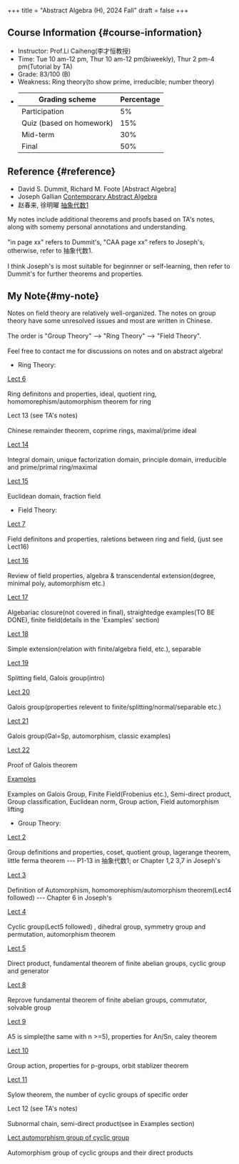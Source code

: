 +++
title = "Abstract Algebra (H), 2024 Fall"
draft = false
+++

## Course Information {#course-information}

-   Instructor: Prof.Li Caiheng(李才恒教授)
-   Time: Tue 10 am-12 pm, Thur 10 am-12 pm(biweekly), Thur 2 pm-4 pm(Tutorial by TA) 
-   Grade: 83/100 (B)
-   Weakness: Ring theory(to show prime, irreducible; number theory) 
-   | Grading scheme            | Percentage |
    |---------------------------|------------|
    | Participation             | 5%         |
    | Quiz (based on homework)  | 15%        |
    | Mid-term                  | 30%        |
    | Final                     | 50%        |        



## Reference {#reference}
 
-   David S. Dummit, Richard M. Foote [Abstract Algebra]
-   Joseph Gallian [Contemporary Abstract Algebra](./Contemporary-Abstract-Algebra.pdf)
-   赵春来, 徐明曜 [抽象代数1](./抽象代数1.pdf)

My notes include additional theorems and proofs based on TA's notes, along with somemy personal annotations and understanding.<br>   
"in page xx" refers to Dummit's, "CAA page xx" refers to Joseph's, otherwise, refer to 抽象代数1.<br>   
I think Joseph's is most suitable for beginnner or self-learning, then refer to Dummit's for further theorems and properties.


## My Note{#my-note}
Notes on field theory are relatively well-organized. The notes on group theory have some unresolved issues and most are written in Chinese. <br>   
The order is "Group Theory" --> "Ring Theory" --> "Field Theory". <br>   
Feel free to contact me for discussions on notes and on abstract algebra!


-   Ring Theory:   

[Lect 6](./L6.pdf)<br>   
Ring definitons and properties, ideal, quotient ring, homomorephism/automorphism theorem for ring<br>  

Lect 13 (see TA's notes)<br>   
Chinese remainder theorem, coprime rings, maximal/prime ideal<br>  

[Lect 14](./L14.pdf)<br>   
Integral domain, unique factorization domain, principle domain, irreducible and prime/primal ring/maximal<br>  

[Lect 15](./L15.pdf)<br>   
Euclidean domain, fraction field   

-   Field Theory:    

[Lect 7](./L7.pdf)<br>   
Field definitons and properties, raletions between ring and field, (just see Lect16)<br>  

[Lect 16](./L16.pdf)<br>   
Review of field properties, algebra & transcendental extension(degree, minimal poly, automorphism etc.)<br>  

[Lect 17](./L17.pdf)<br>   
Algebariac closure(not covered in final), straightedge examples(TO BE DONE), finite field(details in the 'Examples' section)<br>  

[Lect 18](./L18.pdf)<br>   
Simple extension(relation with finite/algebra field, etc.), separable<br>  

[Lect 19](./L19.pdf)<br>   
Splitting field, Galois group(intro)<br>  

[Lect 20](./L20.pdf)<br>   
Galois group(properties relevent to finite/splitting/normal/separable etc.)<br>  

[Lect 21](./L21.pdf)<br>   
Galois group(Gal=Sp, automorphism, classic examples)<br>

[Lect 22](./L22.pdf)<br>   
Proof of Galois theorem<br>  

[Examples](./examples.pdf)<br>   
Examples on Galois Group, Finite Field(Frobenius etc.), Semi-direct product, Group classification, Euclidean norm, Group action, Field automorphism lifting  

-   Group Theory:

[Lect 2](./L2.pdf)<br>   
Group definitions and properties, coset, quotient group, lagerange theorem, little ferma theorem  --- P1-13 in 抽象代数1; or Chapter 1,2 3,7 in Joseph's<br>

[Lect 3](./L3.pdf)<br>   
Definition of Automorphism, homomorephism/automorphism theorem(Lect4 followed)  --- Chapter 6 in Joseph's<br>  

[Lect 4](./L4.pdf)<br>   
Cyclic group(Lect5 followed) , dihedral group, symmetry group and permutation, automorphism theorem<br>  

[Lect 5](./L5.pdf)<br>   
Direct product, fundamental theorem of finite abelian groups, cyclic group and generator<br>  

[Lect 8](./L8.pdf)<br>   
Reprove fundamental theorem of finite abelian groups, commutator, solvable group<br>  

[Lect 9](./L9.pdf)<br>   
A5 is simple(the same with n >=5), properties for An/Sn, caley theorem<br>  

[Lect 10](./L10.pdf)<br>   
Group action, properties for p-groups, orbit stablizer theorem<br>  

[Lect 11](./L11.pdf)<br>   
Sylow theorem, the number of cyclic groups of specific order<br>  

Lect 12 (see TA's notes)<br>   
Subnormal chain, semi-direct product(see in Examples section)<br>  

[Lect automorphism group of cyclic group](./automorphism-group-of-cyclic-group.pdf)<br>   
Automorphism group of cyclic groups and their direct products  

                                                         
                      
